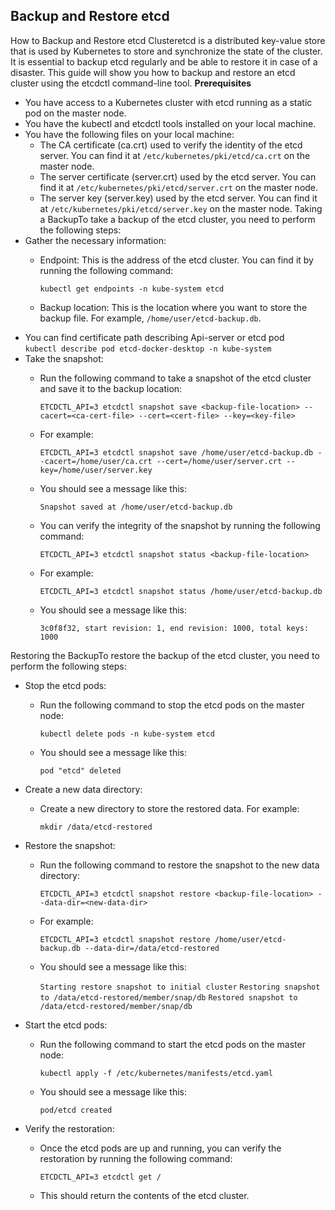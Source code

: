 ## Backup and Restore etcd
How to Backup and Restore etcd Clusteretcd is a distributed key-value store that is used by Kubernetes to store and synchronize the state of the cluster. It is essential to backup etcd regularly and be able to restore it in case of a disaster. This guide will show you how to backup and restore an etcd cluster using the etcdctl command-line tool.
**Prerequisites**
- You have access to a Kubernetes cluster with etcd running as a static pod on the master node.
- You have the kubectl and etcdctl tools installed on your local machine.
- You have the following files on your local machine:
    - The CA certificate (ca.crt) used to verify the identity of the etcd server. You can find it at `/etc/kubernetes/pki/etcd/ca.crt` on the master node.
    - The server certificate (server.crt) used by the etcd server. You can find it at `/etc/kubernetes/pki/etcd/server.crt` on the master node.
    - The server key (server.key) used by the etcd server. You can find it at `/etc/kubernetes/pki/etcd/server.key` on the master node.
Taking a BackupTo take a backup of the etcd cluster, you need to perform the following steps:
- Gather the necessary information:
    - Endpoint: This is the address of the etcd cluster. You can find it by running the following command:

      `kubectl get endpoints -n kube-system etcd`

    - Backup location: This is the location where you want to store the backup file. For example, `/home/user/etcd-backup.db`.
- You can find certificate path describing Api-server or etcd pod  
   `kubectl describe pod etcd-docker-desktop -n kube-system ` 
- Take the snapshot:
    - Run the following command to take a snapshot of the etcd cluster and save it to the backup location:

      `ETCDCTL_API=3 etcdctl snapshot save <backup-file-location> --cacert=<ca-cert-file> --cert=<cert-file> --key=<key-file>`

    - For example:

      `ETCDCTL_API=3 etcdctl snapshot save /home/user/etcd-backup.db --cacert=/home/user/ca.crt --cert=/home/user/server.crt --key=/home/user/server.key`  

    - You should see a message like this:

      `Snapshot saved at /home/user/etcd-backup.db`

    - You can verify the integrity of the snapshot by running the following command:

      `ETCDCTL_API=3 etcdctl snapshot status <backup-file-location>`

    - For example:

      `ETCDCTL_API=3 etcdctl snapshot status /home/user/etcd-backup.db`

    - You should see a message like this:

      `3c0f8f32, start revision: 1, end revision: 1000, total keys: 1000`

Restoring the BackupTo restore the backup of the etcd cluster, you need to perform the following steps:
- Stop the etcd pods:
    - Run the following command to stop the etcd pods on the master node:

      `kubectl delete pods -n kube-system etcd`

    - You should see a message like this:

      `pod "etcd" deleted`

- Create a new data directory:
    - Create a new directory to store the restored data. For example:

      `mkdir /data/etcd-restored`

- Restore the snapshot:
    - Run the following command to restore the snapshot to the new data directory:

      `ETCDCTL_API=3 etcdctl snapshot restore <backup-file-location> --data-dir=<new-data-dir>`

    - For example:

      `ETCDCTL_API=3 etcdctl snapshot restore /home/user/etcd-backup.db --data-dir=/data/etcd-restored`

    - You should see a message like this:

       `Starting restore snapshot to initial cluster`
       `Restoring snapshot to /data/etcd-restored/member/snap/db`
       `Restored snapshot to /data/etcd-restored/member/snap/db`

- Start the etcd pods:
    - Run the following command to start the etcd pods on the master node:

      `kubectl apply -f /etc/kubernetes/manifests/etcd.yaml`

    - You should see a message like this:

       `pod/etcd created`

- Verify the restoration:
    - Once the etcd pods are up and running, you can verify the restoration by running the following command:

       `ETCDCTL_API=3 etcdctl get /`

    - This should return the contents of the etcd cluster.

